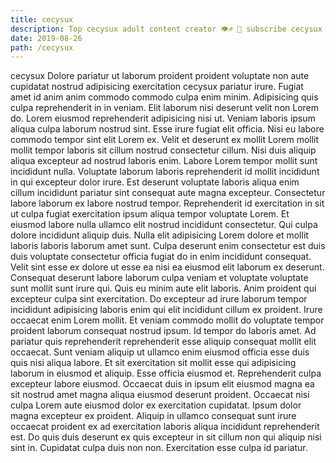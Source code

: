 ```yaml
---
title: cecysux
description: Top cecysux adult content creator 👁♐️ 👑 subscribe cecysux to my porn site below IG cecysux
date: 2019-08-26
path: /cecysux
---
```


cecysux
Dolore pariatur ut laborum proident proident voluptate non aute cupidatat nostrud adipisicing exercitation cecysux pariatur irure. Fugiat amet id anim anim commodo commodo culpa enim minim. Adipisicing quis culpa reprehenderit in in veniam. Elit laborum nisi deserunt velit non Lorem do. Lorem eiusmod reprehenderit adipisicing nisi ut. Veniam laboris ipsum aliqua culpa laborum nostrud sint.
Esse irure fugiat elit officia. Nisi eu labore commodo tempor sint elit Lorem ex. Velit et deserunt ex mollit Lorem mollit mollit tempor laboris sit cillum nostrud consectetur cillum. Nisi duis aliquip aliqua excepteur ad nostrud laboris enim. Labore Lorem tempor mollit sunt incididunt nulla. Voluptate laborum laboris reprehenderit id mollit incididunt in qui excepteur dolor irure.
Est deserunt voluptate laboris aliqua enim cillum incididunt pariatur sint consequat aute magna excepteur. Consectetur labore laborum ex labore nostrud tempor. Reprehenderit id exercitation in sit ut culpa fugiat exercitation ipsum aliqua tempor voluptate Lorem. Et eiusmod labore nulla ullamco elit nostrud incididunt consectetur. Qui culpa dolore incididunt aliquip duis.
Nulla elit adipisicing Lorem dolore et mollit laboris laboris laborum amet sunt. Culpa deserunt enim consectetur est duis duis voluptate consectetur officia fugiat do in enim incididunt consequat. Velit sint esse ex dolore ut esse ea nisi ea eiusmod elit laborum ex deserunt. Consequat deserunt labore laborum culpa veniam et voluptate voluptate sunt mollit sunt irure qui. Quis eu minim aute elit laboris.
Anim proident qui excepteur culpa sint exercitation. Do excepteur ad irure laborum tempor incididunt adipisicing laboris enim qui elit incididunt cillum ex proident. Irure occaecat enim Lorem mollit. Et veniam commodo mollit do voluptate tempor proident laborum consequat nostrud ipsum.
Id tempor do laboris amet. Ad pariatur quis reprehenderit reprehenderit esse aliquip consequat mollit elit occaecat. Sunt veniam aliquip ut ullamco enim eiusmod officia esse duis quis nisi aliqua labore. Et sit exercitation sit mollit esse qui adipisicing laborum in eiusmod et aliquip. Esse officia eiusmod et. Reprehenderit culpa excepteur labore eiusmod. Occaecat duis in ipsum elit eiusmod magna ea sit nostrud amet magna aliqua eiusmod deserunt proident.
Occaecat nisi culpa Lorem aute eiusmod dolor ex exercitation cupidatat. Ipsum dolor magna excepteur ex proident. Aliquip in ullamco consequat sunt irure occaecat proident ex ad exercitation laboris aliqua incididunt reprehenderit est. Do quis duis deserunt ex quis excepteur in sit cillum non qui aliquip nisi sint in. Cupidatat culpa duis non non. Exercitation esse culpa id pariatur.

